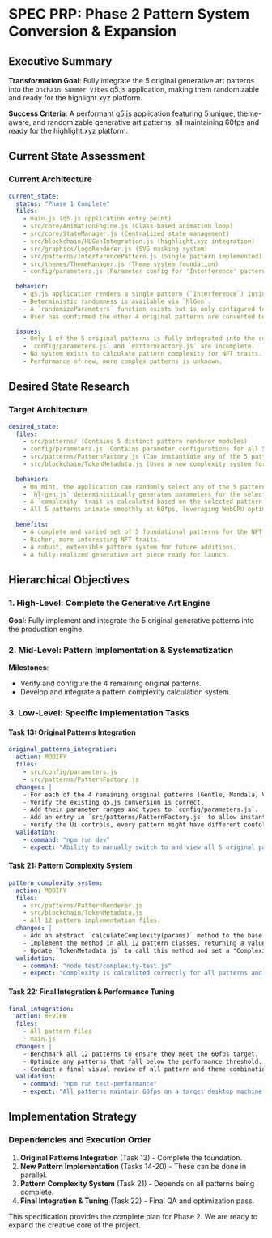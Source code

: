 # SPEC PRP: Phase 2 Pattern System Conversion & Expansion

## Executive Summary

**Transformation Goal**: Fully integrate the 5 original generative art patterns into the `Onchain Summer Vibes` q5.js application, making them randomizable and ready for the highlight.xyz platform.

**Success Criteria**: A performant q5.js application featuring 5 unique, theme-aware, and randomizable generative art patterns, all maintaining 60fps and ready for the highlight.xyz platform.

## Current State Assessment

### Current Architecture
```yaml
current_state:
  status: "Phase 1 Complete"
  files:
    - main.js (q5.js application entry point)
    - src/core/AnimationEngine.js (Class-based animation loop)
    - src/core/StateManager.js (Centralized state management)
    - src/blockchain/HLGenIntegration.js (highlight.xyz integration)
    - src/graphics/LogoRenderer.js (SVG masking system)
    - src/patterns/InterferencePattern.js (Single pattern implemented)
    - src/themes/ThemeManager.js (Theme system foundation)
    - config/parameters.js (Parameter config for 'Interference' pattern only)
  
  behavior:
    - q5.js application renders a single pattern (`Interference`) inside an SVG mask.
    - Deterministic randomness is available via `hlGen`.
    - A `randomizeParameters` function exists but is only configured for one pattern.
    - User has confirmed the other 4 original patterns are converted but not yet integrated into the config and factory.

  issues:
    - Only 1 of the 5 original patterns is fully integrated into the configuration and factory.
    - `config/parameters.js` and `PatternFactory.js` are incomplete.
    - No system exists to calculate pattern complexity for NFT traits.
    - Performance of new, more complex patterns is unknown.
```

## Desired State Research

### Target Architecture
```yaml
desired_state:
  files:
    - src/patterns/ (Contains 5 distinct pattern renderer modules)
    - config/parameters.js (Contains parameter configurations for all 5 patterns)
    - src/patterns/PatternFactory.js (Can instantiate any of the 5 patterns)
    - src/blockchain/TokenMetadata.js (Uses a new complexity system for trait generation)
    
  behavior:
    - On mint, the application can randomly select any of the 5 patterns and 8+ themes.
    - `hl-gen.js` deterministically generates parameters for the selected pattern based on its unique configuration.
    - A `complexity` trait is calculated based on the selected pattern and its parameters, adding rarity depth.
    - All 5 patterns animate smoothly at 60fps, leveraging WebGPU optimizations where possible.
    
  benefits:
    - A complete and varied set of 5 foundational patterns for the NFT collection.
    - Richer, more interesting NFT traits.
    - A robust, extensible pattern system for future additions.
    - A fully-realized generative art piece ready for launch.
```

## Hierarchical Objectives

### 1. High-Level: Complete the Generative Art Engine
**Goal**: Fully implement and integrate the 5 original generative patterns into the production engine.

### 2. Mid-Level: Pattern Implementation & Systematization
**Milestones**:
- Verify and configure the 4 remaining original patterns.
- Develop and integrate a pattern complexity calculation system.

### 3. Low-Level: Specific Implementation Tasks

#### Task 13: Original Patterns Integration
```yaml
original_patterns_integration:
  action: MODIFY
  files:
    - src/config/parameters.js
    - src/patterns/PatternFactory.js
  changes: |
    - For each of the 4 remaining original patterns (Gentle, Mandala, VectorField, ShellRidge):
    - Verify the existing q5.js conversion is correct.
    - Add their parameter ranges and types to `config/parameters.js`.
    - Add an entry in `src/patterns/PatternFactory.js` to allow instantiation.
    - verify the Ui controls, every pattern might have different contol parameters. Check and update
  validation:
    - command: "npm run dev"
    - expect: "Ability to manually switch to and view all 5 original patterns."
```


#### Task 21: Pattern Complexity System
```yaml
pattern_complexity_system:
  action: MODIFY
  files:
    - src/patterns/PatternRenderer.js
    - src/blockchain/TokenMetadata.js
    - All 12 pattern implementation files.
  changes: |
    - Add an abstract `calculateComplexity(params)` method to the base `PatternRenderer`.
    - Implement the method in all 12 pattern classes, returning a value (e.g., 1-100) based on the computational or visual complexity of the given parameters.
    - Update `TokenMetadata.js` to call this method and set a "Complexity" trait ('Low', 'Medium', 'High', 'Very High').
  validation:
    - command: "node test/complexity-test.js"
    - expect: "Complexity is calculated correctly for all patterns and varies with parameters."
```

#### Task 22: Final Integration & Performance Tuning
```yaml
final_integration:
  action: REVIEW
  files:
    - All pattern files
    - main.js
  changes: |
    - Benchmark all 12 patterns to ensure they meet the 60fps target.
    - Optimize any patterns that fall below the performance threshold.
    - Conduct a final visual review of all pattern and theme combinations.
  validation:
    - command: "npm run test-performance"
    - expect: "All patterns maintain 60fps on a target desktop machine."
```

## Implementation Strategy

### Dependencies and Execution Order
1.  **Original Patterns Integration** (Task 13) - Complete the foundation.
2.  **New Pattern Implementation** (Tasks 14-20) - These can be done in parallel.
3.  **Pattern Complexity System** (Task 21) - Depends on all patterns being complete.
4.  **Final Integration & Tuning** (Task 22) - Final QA and optimization pass.

This specification provides the complete plan for Phase 2. We are ready to expand the creative core of the project.